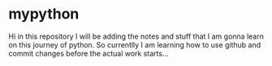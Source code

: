 # mypython
Hi in this repository I will be adding the notes and stuff that I am gonna learn on this journey of python.
So currentlly I am learning how to use github and commit changes before the actual work starts...
